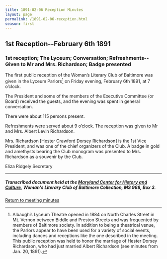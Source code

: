 ```yaml
---
title: 1891-02-06 Reception Minutes
layout: page
permalink: /1891-02-06-reception.html
season: first
---
```


<style>
    #maincontent{
        font-size:1.4em;
    }
</style>
## 1st Reception--February 6th 1891

### 1st reception; The Lyceum; Conversation; Refreshments--Given to Mr and Mrs. Richardson; Badge presented

The first public reception of the Woman’s Literary Club of Baltimore was given in the Lyceum Parlors[^Lyceum] on Friday evening, February 6th 1891, at 7 o’clock.

[^Lyceum]: Albaugh’s Lyceum Theatre opened in 1884 on North Charles Street in Mt. Vernon between Biddle and Preston Streets and was frequented by members of Baltimore society. In addition to being a theatrical venue, the Parlors appear to have been used for a variety of social events, including dances and receptions like the one described in the meeting. This public reception was held to honor the marriage of Hester Dorsey Richardson, who had just married Albert Richardson (see minutes from Jan. 20, 1891).

The President and some of the members of the Executive Committee (or Board) received the guests, and the evening was spent in general conversation.

There were about 115 persons present.

Refreshments were served about 9 o’clock. The reception was given to Mr and Mrs. Albert Levin Richardson.

Mrs. Richardson [Hester Crawford Dorsey Richardson] is the 1st Vice President, and was one of the chief organizers of the Club. A badge in gold and amethysts bearing the Club monogram was presented to Mrs. Richardson as a souvenir by the Club.

Eliza Ridgely 
Secretary

<hr>

##### Transcribed document held at the [Maryland Center for History and Culture](http://mdhs.org/), Woman's Literary Club of Baltimore Collection, MS 988, Box 3. 

[Return to meeting minutes](https://wlcb.github.io/archive/search/index.html?q=%2Bseason%3Afirst)